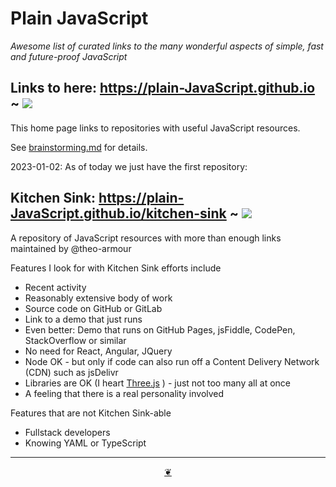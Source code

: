 # Plain JavaScript

_Awesome list of curated links to the many wonderful aspects of simple, fast and future-proof JavaScript_


## Links to here: https://plain-JavaScript.github.io ~ [![]( https://plain-JavaScript.github.io/assets/octicon.svg)]( https://github.com/plain-JavaScript/plain-JavaScript.github.io )

This home page links to repositories with useful JavaScript resources.

See [brainstorming.md]( https://github.com/plain-JavaScript/plain-javascript.github.io/blob/main/brainstorming.md ) for details.

2023-01-02: As of today we just have the first repository:


## Kitchen Sink: https://plain-JavaScript.github.io/kitchen-sink ~ [![]( https://plain-JavaScript.github.io/assets/octicon.svg)]( https://github.com/plain-JavaScript/kitchen-sink )

A repository of JavaScript resources with more than enough links maintained by @theo-armour

Features I look for with Kitchen Sink efforts include

* Recent activity
* Reasonably extensive body of work
* Source code on GitHub or GitLab
* Link to a demo that just runs
* Even better: Demo that runs on GitHub Pages, jsFiddle, CodePen, StackOverflow or similar
* No need for React, Angular, JQuery
* Node OK - but only if code can also run off a Content Delivery Network (CDN) such as jsDelivr
* Libraries are OK (I heart [Three.js]( https://threejs.org ) ) - just not too many all at once
* A feeling that there is a real personality involved

Features that are not Kitchen Sink-able

* Fullstack developers
* Knowing YAML or TypeScript


***

<center title="Hello! Click me to go up to the top" ><a class=aDingbat href=javascript:window.scrollTo(0,0);> ❦ </a></center>
